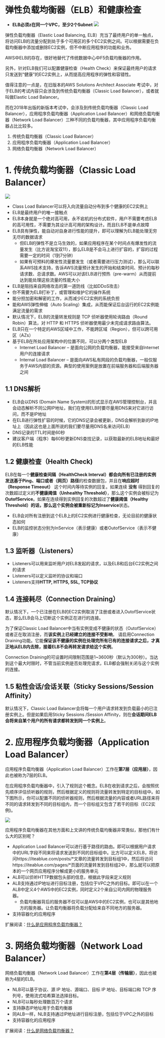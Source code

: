 # 弹性负载均衡器（ELB）和健康检查

- **ELB必须z在同一个VPC，至少2个Subnet**
![](https://i.loli.net/2019/06/17/5d07298581b9042724.png)

弹性负载均衡器（Elastic Load Balancing, ELB）充当了最终用户的单一触点，将访问ELB的流量分配到处于多个可用区的多个EC2实例之间。可以根据需要在负载均衡器中添加或删除EC2实例，但不中断应用程序的功能和业务。

AWS中ELB的存在，很好地替代了传统数据中心中F5负载均衡器的作用。

另外，针对ELB我们可以配置健康检查（Health Check）来保证最终用户的请求只发送到“健康”的EC2实例上，从而提高应用程序的弹性和容错性。

值得注意的一点是，在旧版本的AWS Solutions Architect Associate 考试中，对于ELB的考试内容只会涉及到传统负载均衡器（Classic Load Balancer），或者就叫做Elastic Load Balancer。

而在2018年出版的新版本考试中，会涉及到传统负载均衡器（Classic Load Balancer），应用程序负载均衡器（Application Load Balancer）和网络负载均衡器（Network Load Balancer）三种不同的负载均衡器，其中应用程序负载均衡器占比比较多。

1. 传统负载均衡器（Classic Load Balancer）
2. 应用程序负载均衡器（Application Load Balancer）
3. 网络负载均衡器（Network Load Balancer）

# 1. 传统负载均衡器（Classic Load Balancer）
![](https://docs.aws.amazon.com/elasticloadbalancing/latest/classic/images/load_balancer.png)

- Class Load Balancer可以将入向流量自动分布到多个健康的EC2实例上
- ELB是最终用户的唯一接触点
- ELB本身就是一个绝对高可用，永不宕机的分布式软件，用户不需要考虑ELB的高可用性，不需要为其设计高可用的架构设计。而且ELB不是单点故障
- ELB具有弹性，能自动对自身进行性能的提升，即可以理解为ELB能处理无穷无尽的数据请求
  - 但ELB的弹性不是立马生效的，如果应用程序在某个时间点有爆发性的流量发生（比方说淘宝双11），那么ELB是不会马上进行扩容的，扩容的过程需要一定的时间（1到7分钟）
  - 如果有可预料的爆发性流量要发生（或者需要进行压力测试），那么可以联系AWS技术支持，告诉AWS流量预计发生的开始和结束时间、预计的每秒请求数、总请求数。AWS可以对该ELB进行预热（pre-warm）从而提前达到能处理这些流量的性能大小
- ELB是阻挡来自网络攻击的第一道防线（比如DDoS攻击）
- 你不需要为ELB打补丁，或管理和维护它的操作系统
- 能分担加密和解密的工作，从而减少EC2实例的系统负担
- 能和AWS弹性伸缩（Auto Scaling）集成，从而能保证后台运行的EC2实例能满足流量的需求
- 默认情况下，ELB的流量转发规则是 TCP 侦听器使用轮询路由（Round Robin）算法，对 HTTP 和 HTTPS 侦听器使用最少未完成请求路由算法。
- ELB只在一个特定的AWS区域中工作，不能跨区域（Region），但可以跨可用区（AZs）
- 基于ELB在所处应用架构中的位置不同，可以分两个类型ELB
  - Internet Load Balancer – 是面向公网的负载均衡器，能接受来自Internet用户的连接请求
  - Internal Load Balancer – 是面向AWS私有网段的负载均衡器，一般仅服务于AWS内部的资源。典型的使用案例是放置在前端服务器和后端服务器之间
## 1.1 DNS解析
- ELB会以DNS (Domain Name System)的形式显示在AWS管理控制台，并且会动态解析不同公网IP地址，我们在使用ELB时要尽量用DNS来对它进行访问，而不是IP地址
- 在ELB进行弹性扩容的时候，它的DNS记录会被更新，DNS会解析到新的IP地址上（因此这也是上面所说的我们要尽量用DNS名来访问ELB）
- DNS记录的TTL时间是60秒
- 建议客户端（程序）每60秒更新DNS查找记录，以获取最新的ELB地址和最好的ELB性能
## 1.2 健康检查（Health Check)
ELB在每一个**健康检查间隔（HealthCheck Interval）**都会向所有已注册的实例发送基于**Ping、端口或者（网页）路径**的检查数据包，并且在**响应超时（Response Timeout）** 这个时间内等待实例的回复。如果连续 **没有** 得到回复的次数超过定义的**不健康阈值（Unhealthy Threshold）**，那么这个实例会被标记为**OutofService**。如果在连续得到实例回复的次数超过了**健康阈值（Healthy Threshold）**的话，那么这个实例会被重新标记为**Inservice**状态。

- ELB会对所有注册到这个ELB上的EC2实例进行健康检查，无论目前的健康状态如何
- ELB的监控状态分别为InService（表示健康）或者OutofService（表示不健康）
## 1.3 监听器（Listeners）
- Listeners可以用来监听用户对ELB发起的请求，以及ELB和后台EC2实例之间的请求
- Listeners可以定义监听的协议和端口
- Listeners支持**HTTP, HTTPS, SSL, TCP协议**
## 1.4 连接耗尽（Connection Draining）
默认情况下，一个已注册在ELB的EC2实例取消了注册或者进入OutofService状态，那么ELB会马上切断这个实例正在进行的连接。

为了保证Classic Load Balancer中当有实例变成不健康的状态（OutofService）或者正在取消注册，而**该实例上已经建立的连接不受影响**， 请启用Connection Draining功能。它能**保证该不健康的实例在处理完所有已有的连接请求之后，才真正地从ELB内去除，接着ELB不会再转发请求给这个实例**。

Connection Draining的可设置时间限制范围是1~3600秒（默认为300秒）。当达到这个最大时限时，不管当前实例是否处理完请求，ELB都会强制关闭与这个实例的连接。

## 1.5 粘性会话/会话关联（Sticky Sessions/Session Affinity）
默认情况下，Classic Load Balancer会将每一个用户请求转发到负载最小的已注册实例上。但是如果启用Sticky Sessions /Session Affinity，则在**会话期间ELB会将来自某个用户的所有请求都转发到同一个实例上**。

# 2. 应用程序负载均衡器（Application Load Balancer）

应用程序负载均衡器（Application Load Balancer）工作在**第7层（应用层）**，因此也被称为7层的ELB。

在应用程序负载均衡器中，引入了规则这个概念。ELB在收到请求之后，会按照优先顺序评估侦听器的规则，然后根据定义的规则将流量转发到特定的目标组中。如下图所示，你可以配置不同的侦听器规则，然后根据流量的内容或者URL路径来将不同的请求转发到不同的目标组内，而一个目标组又包含了若干的目标（EC2实例)。

![](https://docs.aws.amazon.com/zh_cn/elasticloadbalancing/latest/application/images/component_architecture.png)

应用程序负载均衡器在其他方面和上文讲的传统负载均衡器非常类似，那他们有什么大的区别呢？

- Application Load Balancer可以进行基于路径的路由。即可以根据用户请求中的URL字段不同来将请求发送到不同的目标组中。比方可以定义ELB，将访问https://iteablue.com/posts/*文章的流量转发到目标组1中，然后将访问https://iteablue.com/pages/*页面的流量转发到目标组2中，那么就可以把原本的一个网页应用程序分解成更小的服务单元
- ALB可以侦听HTTP数据包头部的信息，根据此字段来定义规则
- ALB支持通过IP地址进行目标注册，包括位于VPC之外的目标。即可以在一个ALB中定义4个AWS中的EC2实例，同时定义2个来自公司内网的物理服务器。
  - 负载均衡器背后的服务器不仅可以是AWS中的EC2实例，也可以是其他地方的服务器。让负载均衡器将负载分配给来自不同地方的服务器。
- 支持容器化的应用程序

扩展阅读：[什么是应用程序负载均衡器？](https://docs.aws.amazon.com/zh_cn/elasticloadbalancing/latest/application/introduction.html)

# 3. 网络负载均衡器（Network Load Balancer）
网络负载均衡器（Network Load Balancer）工作在**第4层（传输层）**，因此也被称为4层的ELB。

- NLB可以基于协议、源 IP 地址、源端口、目标 IP 地址、目标端口和 TCP 序列号，使用流式哈希算法选择目标。
- NLB可以每秒处理数百万个请求
- 支持静态IP地址用于负载均衡器
- 同ALB一样，NLB支持通过IP地址进行目标注册，包括位于VPC之外的目标
- 支持容器化的应用程序

扩展阅读：[什么是网络负载均衡器？](https://docs.aws.amazon.com/zh_cn/elasticloadbalancing/latest/network/introduction.html)



